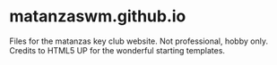 # matanzaswm.github.io

Files for the matanzas key club website. Not professional, hobby only. Credits to HTML5 UP for the wonderful starting templates.
